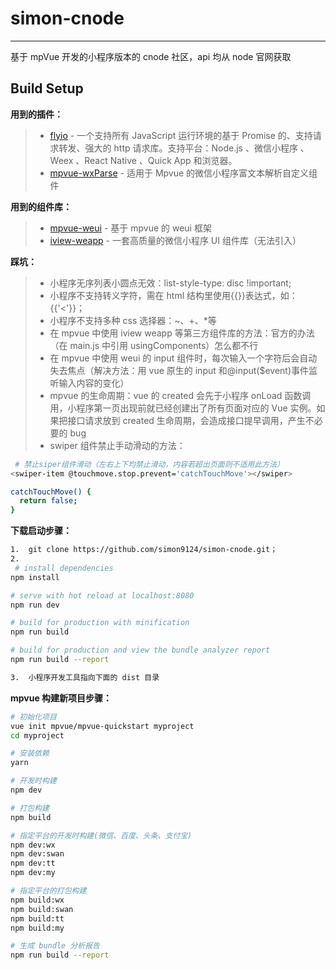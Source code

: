 # simon-cnode

---

基于 mpVue 开发的小程序版本的 cnode 社区，api 均从 node 官网获取

## Build Setup

**用到的插件：**

> - [flyio](https://github.com/wendux/fly/blob/master/README-CH.md) - 一个支持所有 JavaScript 运行环境的基于 Promise 的、支持请求转发、强大的 http 请求库。支持平台：Node.js 、微信小程序 、Weex 、React Native 、Quick App 和浏览器。
> - [mpvue-wxParse](https://github.com/F-loat/mpvue-wxParse) - 适用于 Mpvue 的微信小程序富文本解析自定义组件

**用到的组件库：**

> - [mpvue-weui](https://github.com/MPComponent/mpvue-weui) - 基于 mpvue 的 weui 框架
> - [iview-weapp](https://github.com/TalkingData/iview-weapp) - 一套高质量的微信小程序 UI 组件库（无法引入）

**踩坑：**

> - 小程序无序列表小圆点无效：list-style-type: disc !important;
> - 小程序不支持转义字符，需在 html 结构里使用{{}}表达式，如：{{'<'}}；
> - 小程序不支持多种 css 选择器：~、+、\*等
> - 在 mpvue 中使用 iview weapp 等第三方组件库的方法：官方的办法（在 main.js 中引用 usingComponents）怎么都不行
> - 在 mpvue 中使用 weui 的 input 组件时，每次输入一个字符后会自动失去焦点（解决方法：用 vue 原生的 input 和@input(\$event)事件监听输入内容的变化）
> - mpvue 的生命周期：vue 的 created 会先于小程序 onLoad 函数调用，小程序第一页出现前就已经创建出了所有页面对应的 Vue 实例。如果把接口请求放到 created 生命周期，会造成接口提早调用，产生不必要的 bug
> - swiper 组件禁止手动滑动的方法：

```bash
 # 禁止siper组件滑动（左右上下均禁止滑动，内容若超出页面则不适用此方法）
<swiper-item @touchmove.stop.prevent='catchTouchMove'></swiper>

catchTouchMove() {
  return false;
}
```

**下载启动步骤：**

```bash
1.  git clone https://github.com/simon9124/simon-cnode.git；
2.
 # install dependencies
npm install

# serve with hot reload at localhost:8080
npm run dev

# build for production with minification
npm run build

# build for production and view the bundle analyzer report
npm run build --report

3.  小程序开发工具指向下面的 dist 目录
```

**mpvue 构建新项目步骤：**

```bash
# 初始化项目
vue init mpvue/mpvue-quickstart myproject
cd myproject

# 安装依赖
yarn

# 开发时构建
npm dev

# 打包构建
npm build

# 指定平台的开发时构建(微信、百度、头条、支付宝)
npm dev:wx
npm dev:swan
npm dev:tt
npm dev:my

# 指定平台的打包构建
npm build:wx
npm build:swan
npm build:tt
npm build:my

# 生成 bundle 分析报告
npm run build --report
```
